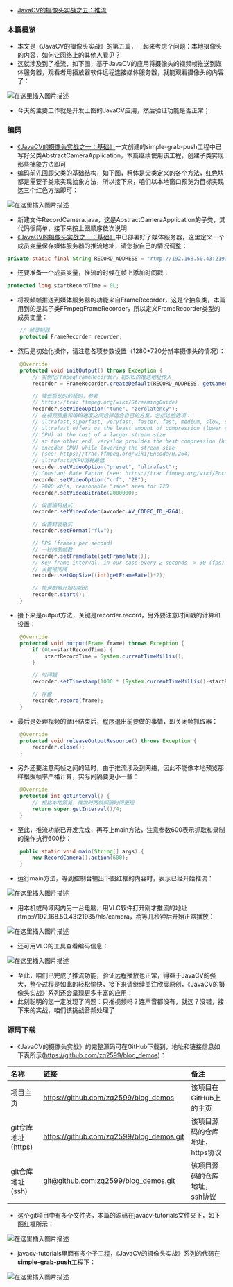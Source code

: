 - [JavaCV的摄像头实战之五：推流](https://www.cnblogs.com/bolingcavalry/p/15873597.html)

### 本篇概览

- 本文是《JavaCV的摄像头实战》的第五篇，一起来考虑个问题：本地摄像头的内容，如何让网络上的其他人看见？
- 这就涉及到了推流，如下图，基于JavaCV的应用将摄像头的视频帧推送到媒体服务器，观看者用播放器软件远程连接媒体服务器，就能观看摄像头的内容了：

![在这里插入图片描述](https://img2022.cnblogs.com/other/485422/202202/485422-20220209084343036-385041742.png)

- 今天的主要工作就是开发上图的JavaCV应用，然后验证功能是否正常；

### 编码

- [《JavaCV的摄像头实战之一：基础》](https://xinchen.blog.csdn.net/article/details/121572093)一文创建的simple-grab-push工程中已写好父类AbstractCameraApplication，本篇继续使用该工程，创建子类实现那些抽象方法即可
- 编码前先回顾父类的基础结构，如下图，粗体是父类定义的各个方法，红色块都是需要子类来实现抽象方法，所以接下来，咱们以本地窗口预览为目标实现这三个红色方法即可：

![在这里插入图片描述](https://img2022.cnblogs.com/other/485422/202202/485422-20220209084344236-1595304931.png)

- 新建文件RecordCamera.java，这是AbstractCameraApplication的子类，其代码很简单，接下来按上图顺序依次说明
- [《JavaCV的摄像头实战之一：基础》](https://xinchen.blog.csdn.net/article/details/121572093)中已部署好了媒体服务器，这里定义一个成员变量保存媒体服务器的推流地址，请您按自己的情况调整：

```java
private static final String RECORD_ADDRESS = "rtmp://192.168.50.43:21935/hls/camera";
```

- 还要准备一个成员变量，推流的时候在帧上添加时间戳：

```java
protected long startRecordTime = 0L;
```

- 将视频帧推送到媒体服务器的功能来自FrameRecorder，这是个抽象类，本篇用到的是其子类FFmpegFrameRecorder，所以定义FrameRecorder类型的成员变量：

```java
	// 帧录制器
    protected FrameRecorder recorder;
```

- 然后是初始化操作，请注意各项参数设置（1280*720分辨率摄像头的情况）：

```java
    @Override
    protected void initOutput() throws Exception {
        // 实例化FFmpegFrameRecorder，将SRS的推送地址传入
        recorder = FrameRecorder.createDefault(RECORD_ADDRESS, getCameraImageWidth(), getCameraImageHeight());

        // 降低启动时的延时，参考
        // https://trac.ffmpeg.org/wiki/StreamingGuide)
        recorder.setVideoOption("tune", "zerolatency");
        // 在视频质量和编码速度之间选择适合自己的方案，包括这些选项：
        // ultrafast,superfast, veryfast, faster, fast, medium, slow, slower, veryslow
        // ultrafast offers us the least amount of compression (lower encoder
        // CPU) at the cost of a larger stream size
        // at the other end, veryslow provides the best compression (high
        // encoder CPU) while lowering the stream size
        // (see: https://trac.ffmpeg.org/wiki/Encode/H.264)
        // ultrafast对CPU消耗最低
        recorder.setVideoOption("preset", "ultrafast");
        // Constant Rate Factor (see: https://trac.ffmpeg.org/wiki/Encode/H.264)
        recorder.setVideoOption("crf", "28");
        // 2000 kb/s, reasonable "sane" area for 720
        recorder.setVideoBitrate(2000000);

        // 设置编码格式
        recorder.setVideoCodec(avcodec.AV_CODEC_ID_H264);

        // 设置封装格式
        recorder.setFormat("flv");

        // FPS (frames per second)
        // 一秒内的帧数
        recorder.setFrameRate(getFrameRate());
        // Key frame interval, in our case every 2 seconds -> 30 (fps) * 2 = 60
        // 关键帧间隔
        recorder.setGopSize((int)getFrameRate()*2);

        // 帧录制器开始初始化
        recorder.start();
    }
```

- 接下来是output方法，关键是recorder.record，另外要注意时间戳的计算和设置：

```java
    @Override
    protected void output(Frame frame) throws Exception {
        if (0L==startRecordTime) {
            startRecordTime = System.currentTimeMillis();
        }

        // 时间戳
        recorder.setTimestamp(1000 * (System.currentTimeMillis()-startRecordTime));

        // 存盘
        recorder.record(frame);
    }
```

- 最后是处理视频的循环结束后，程序退出前要做的事情，即关闭帧抓取器：

```java
    @Override
    protected void releaseOutputResource() throws Exception {
        recorder.close();
    }
```

- 另外还要注意两帧之间的延时，由于推流涉及到网络，因此不能像本地预览那样根据帧率严格计算，实际间隔要更小一些：

```java
    @Override
    protected int getInterval() {
        // 相比本地预览，推流时两帧间隔时间更短
        return super.getInterval()/4;
    }
```

- 至此，推流功能已开发完成，再写上main方法，注意参数600表示抓取和录制的操作执行600秒：

```java
    public static void main(String[] args) {
        new RecordCamera().action(600);
    }
```

- 运行main方法，等到控制台输出下图红框的内容时，表示已经开始推流：

![在这里插入图片描述](https://img2022.cnblogs.com/other/485422/202202/485422-20220209084345381-1105625747.png)

- 用本机或局域网内另一台电脑，用VLC软件打开刚才推流的地址rtmp://192.168.50.43:21935/hls/camera，稍等几秒钟后开始正常播放：

![在这里插入图片描述](https://img2022.cnblogs.com/other/485422/202202/485422-20220209084346225-2126645407.png)

- 还可用VLC的工具查看编码信息：

![在这里插入图片描述](https://img2022.cnblogs.com/other/485422/202202/485422-20220209084346585-244805296.png)

- 至此，咱们已完成了推流功能，验证远程播放也正常，得益于JavaCV的强大，整个过程是如此的轻松愉快，接下来请继续关注欣宸原创，《JavaCV的摄像头实战》系列还会呈现更多丰富的应用；
- 此刻聪明的您一定发现了问题：只推视频吗？连声音都没有，就这？没错，接下来的实战，咱们该挑战音频处理了

### 源码下载

- 《JavaCV的摄像头实战》的完整源码可在GitHub下载到，地址和链接信息如下表所示(https://github.com/zq2599/blog_demos)：

| 名称               | 链接                                     | 备注                            |
| :----------------- | :--------------------------------------- | :------------------------------ |
| 项目主页           | https://github.com/zq2599/blog_demos     | 该项目在GitHub上的主页          |
| git仓库地址(https) | https://github.com/zq2599/blog_demos.git | 该项目源码的仓库地址，https协议 |
| git仓库地址(ssh)   | git@github.com:zq2599/blog_demos.git     | 该项目源码的仓库地址，ssh协议   |

- 这个git项目中有多个文件夹，本篇的源码在javacv-tutorials文件夹下，如下图红框所示：

![在这里插入图片描述](https://img2022.cnblogs.com/other/485422/202202/485422-20220209084346776-1686846134.png)

- javacv-tutorials里面有多个子工程，《JavaCV的摄像头实战》系列的代码在**simple-grab-push**工程下：

![在这里插入图片描述](https://img2022.cnblogs.com/other/485422/202202/485422-20220209084347028-2127453703.png)